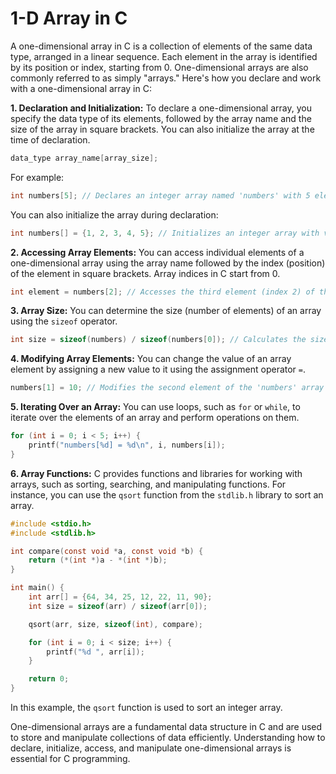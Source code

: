 # 1-D Array in C
A one-dimensional array in C is a collection of elements of the same data type, arranged in a linear sequence. Each element in the array is identified by its position or index, starting from 0. One-dimensional arrays are also commonly referred to as simply "arrays." Here's how you declare and work with a one-dimensional array in C:

**1. Declaration and Initialization:**
To declare a one-dimensional array, you specify the data type of its elements, followed by the array name and the size of the array in square brackets. You can also initialize the array at the time of declaration.

```c
data_type array_name[array_size];
```

For example:

```c
int numbers[5]; // Declares an integer array named 'numbers' with 5 elements
```

You can also initialize the array during declaration:

```c
int numbers[] = {1, 2, 3, 4, 5}; // Initializes an integer array with values
```

**2. Accessing Array Elements:**
You can access individual elements of a one-dimensional array using the array name followed by the index (position) of the element in square brackets. Array indices in C start from 0.

```c
int element = numbers[2]; // Accesses the third element (index 2) of the 'numbers' array
```

**3. Array Size:**
You can determine the size (number of elements) of an array using the `sizeof` operator.

```c
int size = sizeof(numbers) / sizeof(numbers[0]); // Calculates the size of the 'numbers' array
```

**4. Modifying Array Elements:**
You can change the value of an array element by assigning a new value to it using the assignment operator `=`.

```c
numbers[1] = 10; // Modifies the second element of the 'numbers' array
```

**5. Iterating Over an Array:**
You can use loops, such as `for` or `while`, to iterate over the elements of an array and perform operations on them.

```c
for (int i = 0; i < 5; i++) {
    printf("numbers[%d] = %d\n", i, numbers[i]);
}
```

**6. Array Functions:**
C provides functions and libraries for working with arrays, such as sorting, searching, and manipulating functions. For instance, you can use the `qsort` function from the `stdlib.h` library to sort an array.

```c
#include <stdio.h>
#include <stdlib.h>

int compare(const void *a, const void *b) {
    return (*(int *)a - *(int *)b);
}

int main() {
    int arr[] = {64, 34, 25, 12, 22, 11, 90};
    int size = sizeof(arr) / sizeof(arr[0]);

    qsort(arr, size, sizeof(int), compare);

    for (int i = 0; i < size; i++) {
        printf("%d ", arr[i]);
    }

    return 0;
}
```

In this example, the `qsort` function is used to sort an integer array.

One-dimensional arrays are a fundamental data structure in C and are used to store and manipulate collections of data efficiently. Understanding how to declare, initialize, access, and manipulate one-dimensional arrays is essential for C programming.
